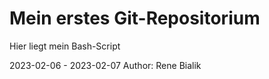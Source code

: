 # Mein erstes Git-Repositorium

Hier liegt mein Bash-Script

2023-02-06 - 2023-02-07
Author: Rene Bialik
